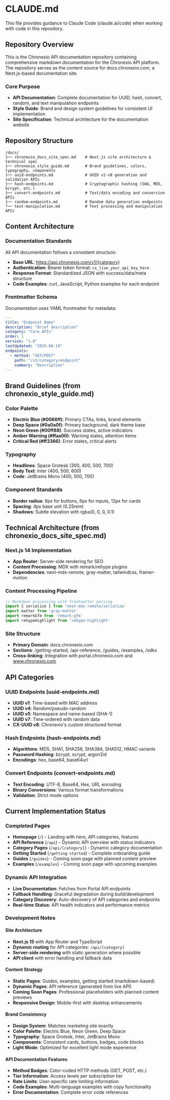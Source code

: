 # CLAUDE.md

This file provides guidance to Claude Code (claude.ai/code) when working with code in this repository.

## Repository Overview

This is the Chronexio API documentation repository containing comprehensive markdown documentation for the Chronexio API platform. The repository serves as the content source for docs.chronexio.com, a Next.js-based documentation site.

### Core Purpose
- **API Documentation**: Complete documentation for UUID, hash, convert, random, and text manipulation endpoints
- **Style Guide**: Brand and design system guidelines for consistent UI implementation
- **Site Specification**: Technical architecture for the documentation website

## Repository Structure

```
/docs/
├── chronexio_docs_site_spec.md    # Next.js site architecture & technical spec
├── chronexio_style_guide.md       # Brand guidelines, colors, typography, components
├── uuid-endpoints.md              # UUID v1-v8 generation and validation APIs
├── hash-endpoints.md              # Cryptographic hashing (SHA, MD5, bcrypt, etc.)
├── convert-endpoints.md           # Text/data encoding and conversion APIs
├── random-endpoints.md            # Random data generation endpoints
└── text-manipulation.md           # Text processing and manipulation APIs
```

## Content Architecture

### Documentation Standards
All API documentation follows a consistent structure:
- **Base URL**: https://api.chronexio.com/v1/{category}
- **Authentication**: Bearer token format: `cx_live_your_api_key_here`
- **Response Format**: Standardized JSON with success/data/meta structure
- **Code Examples**: curl, JavaScript, Python examples for each endpoint

### Frontmatter Schema
Documentation uses YAML frontmatter for metadata:
```yaml
---
title: "Endpoint Name"
description: "Brief description"
category: "Core APIs"
order: 1
version: "1.0"
lastUpdated: "2025-06-19"
endpoints:
  - method: "GET/POST"
    path: "/v1/category/endpoint"
    summary: "Description"
---
```

## Brand Guidelines (from chronexio_style_guide.md)

### Color Palette
- **Electric Blue (#0066ff)**: Primary CTAs, links, brand elements
- **Deep Space (#0a0a0f)**: Primary background, dark theme base
- **Neon Green (#00ff88)**: Success states, active indicators
- **Amber Warning (#ffaa00)**: Warning states, attention items
- **Critical Red (#ff3366)**: Error states, critical alerts

### Typography
- **Headlines**: Space Grotesk (300, 400, 500, 700)
- **Body Text**: Inter (400, 500, 600)
- **Code**: JetBrains Mono (400, 500, 700)

### Component Standards
- **Border radius**: 8px for buttons, 6px for inputs, 12px for cards
- **Spacing**: 4px base unit (0.25rem)
- **Shadows**: Subtle elevation with rgba(0, 0, 0, 0.1)

## Technical Architecture (from chronexio_docs_site_spec.md)

### Next.js 14 Implementation
- **App Router**: Server-side rendering for SEO
- **Content Processing**: MDX with remark/rehype plugins
- **Dependencies**: next-mdx-remote, gray-matter, tailwindcss, framer-motion

### Content Processing Pipeline
```typescript
// Markdown processing with frontmatter parsing
import { serialize } from 'next-mdx-remote/serialize'
import matter from 'gray-matter'
import remarkGfm from 'remark-gfm'
import rehypeHighlight from 'rehype-highlight'
```

### Site Structure
- **Primary Domain**: docs.chronexio.com
- **Sections**: /getting-started, /api-reference, /guides, /examples, /sdks
- **Cross-linking**: Integration with portal.chronexio.com and www.chronexio.com

## API Categories

### UUID Endpoints (uuid-endpoints.md)
- **UUID v1**: Time-based with MAC address
- **UUID v4**: Random/pseudo-random
- **UUID v5**: Namespace and name-based (SHA-1)
- **UUID v7**: Time-ordered with random data
- **CX-UUID v8**: Chronexio's custom structured format

### Hash Endpoints (hash-endpoints.md)
- **Algorithms**: MD5, SHA1, SHA256, SHA384, SHA512, HMAC variants
- **Password Hashing**: bcrypt, scrypt, argon2id
- **Encodings**: hex, base64, base64url

### Convert Endpoints (convert-endpoints.md)
- **Text Encoding**: UTF-8, Base64, Hex, URL encoding
- **Binary Conversions**: Various format transformations
- **Validation**: Strict mode options

## Current Implementation Status

### Completed Pages
- **Homepage** (`/`) - Landing with hero, API categories, features
- **API Reference** (`/api`) - Dynamic API overview with status indicators
- **Category Pages** (`/api/[category]`) - Dynamic category documentation
- **Getting Started** (`/getting-started`) - Complete onboarding guide
- **Guides** (`/guides`) - Coming soon page with planned content preview
- **Examples** (`/examples`) - Coming soon page with upcoming examples

### Dynamic API Integration
- **Live Documentation**: Fetches from Portal API endpoints
- **Fallback Handling**: Graceful degradation during build/development
- **Category Discovery**: Auto-discovery of API categories and endpoints
- **Real-time Status**: API health indicators and performance metrics

### Development Notes

#### Site Architecture
- **Next.js 15** with App Router and TypeScript
- **Dynamic routing** for API categories: `/api/[category]`
- **Server-side rendering** with static generation where possible
- **API client** with error handling and fallback data

#### Content Strategy
- **Static Pages**: Guides, examples, getting started (markdown-based)
- **Dynamic Pages**: API reference (generated from live API)
- **Coming Soon Pages**: Professional placeholders with planned content previews
- **Responsive Design**: Mobile-first with desktop enhancements

#### Brand Consistency
- **Design System**: Matches marketing site exactly
- **Color Palette**: Electric Blue, Neon Green, Deep Space
- **Typography**: Space Grotesk, Inter, JetBrains Mono
- **Components**: Consistent cards, buttons, badges, code blocks
- **Light Mode**: Optimized for excellent light mode experience

#### API Documentation Features
- **Method Badges**: Color-coded HTTP methods (GET, POST, etc.)
- **Tier Information**: Access levels per subscription tier
- **Rate Limits**: User-specific rate limiting information
- **Code Examples**: Multi-language examples with copy functionality
- **Error Documentation**: Complete error code references